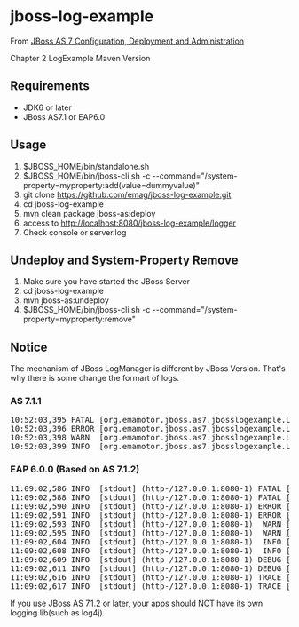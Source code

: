 # jboss-log-example

From [JBoss AS 7 Configuration, Deployment and Administration](http://www.packtpub.com/jboss-as-7-configuration-deployment-administration/book)

Chapter 2 LogExample Maven Version

## Requirements

* JDK6 or later
* JBoss AS7.1 or EAP6.0

## Usage

1. $JBOSS_HOME/bin/standalone.sh
2. $JBOSS_HOME/bin/jboss-cli.sh -c --command="/system-property=myproperty:add(value=dummyvalue)"
3. git clone https://github.com/emag/jboss-log-example.git
4. cd jboss-log-example
5. mvn clean package jboss-as:deploy
6. access to [http://localhost:8080/jboss-log-example/logger](http://localhost:8080/jboss-log-example/logger)
7. Check console or server.log

## Undeploy and System-Property Remove

1. Make sure you have started the JBoss Server
2. cd jboss-log-example
3. mvn jboss-as:undeploy
4. $JBOSS_HOME/bin/jboss-cli.sh -c --command="/system-property=myproperty:remove"

## Notice

The mechanism of JBoss LogManager is different by JBoss Version. That's why there is some change the formart of logs. 

### AS 7.1.1

<pre>
10:52:03,395 FATAL [org.emamotor.jboss.as7.jbosslogexample.LoggerServlet] (http--127.0.0.1-8080-1) System variable myproperty=dummyvalue
10:52:03,396 ERROR [org.emamotor.jboss.as7.jbosslogexample.LoggerServlet] (http--127.0.0.1-8080-1) System variable myproperty=dummyvalue
10:52:03,398 WARN  [org.emamotor.jboss.as7.jbosslogexample.LoggerServlet] (http--127.0.0.1-8080-1) System variable myproperty=dummyvalue
10:52:03,399 INFO  [org.emamotor.jboss.as7.jbosslogexample.LoggerServlet] (http--127.0.0.1-8080-1) System variable myproperty=dummyvalue
</pre>

### EAP 6.0.0 (Based on AS 7.1.2)

<pre>
11:09:02,586 INFO  [stdout] (http-/127.0.0.1:8080-1) FATAL [http-/127.0.0.1:8080-1] (LoggerServlet.java:36) - System variable myproperty=dummyvalue
11:09:02,588 INFO  [stdout] (http-/127.0.0.1:8080-1) FATAL [http-/127.0.0.1:8080-1] (LoggerServlet.java:36) - System variable myproperty=dummyvalue
11:09:02,590 INFO  [stdout] (http-/127.0.0.1:8080-1) ERROR [http-/127.0.0.1:8080-1] (LoggerServlet.java:37) - System variable myproperty=dummyvalue
11:09:02,591 INFO  [stdout] (http-/127.0.0.1:8080-1) ERROR [http-/127.0.0.1:8080-1] (LoggerServlet.java:37) - System variable myproperty=dummyvalue
11:09:02,593 INFO  [stdout] (http-/127.0.0.1:8080-1)  WARN [http-/127.0.0.1:8080-1] (LoggerServlet.java:38) - System variable myproperty=dummyvalue
11:09:02,595 INFO  [stdout] (http-/127.0.0.1:8080-1)  WARN [http-/127.0.0.1:8080-1] (LoggerServlet.java:38) - System variable myproperty=dummyvalue
11:09:02,604 INFO  [stdout] (http-/127.0.0.1:8080-1)  INFO [http-/127.0.0.1:8080-1] (LoggerServlet.java:39) - System variable myproperty=dummyvalue
11:09:02,608 INFO  [stdout] (http-/127.0.0.1:8080-1)  INFO [http-/127.0.0.1:8080-1] (LoggerServlet.java:39) - System variable myproperty=dummyvalue
11:09:02,609 INFO  [stdout] (http-/127.0.0.1:8080-1) DEBUG [http-/127.0.0.1:8080-1] (LoggerServlet.java:40) - System variable myproperty=dummyvalue
11:09:02,611 INFO  [stdout] (http-/127.0.0.1:8080-1) DEBUG [http-/127.0.0.1:8080-1] (LoggerServlet.java:40) - System variable myproperty=dummyvalue
11:09:02,616 INFO  [stdout] (http-/127.0.0.1:8080-1) TRACE [http-/127.0.0.1:8080-1] (LoggerServlet.java:41) - System variable myproperty=dummyvalue
11:09:02,617 INFO  [stdout] (http-/127.0.0.1:8080-1) TRACE [http-/127.0.0.1:8080-1] (LoggerServlet.java:41) - System variable myproperty=dummyvalue
</pre>

If you use JBoss AS 7.1.2 or later, your apps should NOT have its own logging lib(such as log4j).
